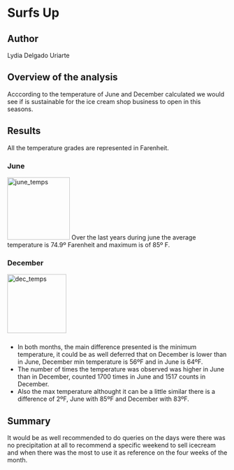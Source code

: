 # Surfs Up

## Author
Lydia Delgado Uriarte

## Overview of the analysis
Acccording to the temperature of June and December calculated we would see if is sustainable for the ice cream shop business to open in this seasons.

## Results
All the temperature grades are represented in Farenheit.

### June
<img width="143" alt="june_temps" src="https://user-images.githubusercontent.com/71950779/158907823-c0aaea03-db51-492e-b0c7-f8eb8c34a57e.png">
Over the last years during june the average temperature is 74.9º Farenheit and maximum is of 85º F.

### December
<img width="135" alt="dec_temps" src="https://user-images.githubusercontent.com/71950779/158907832-30ced648-e7b6-4f9d-8d95-17ddc874ce86.png">

### 
  - In both months, the main difference presented is the minimum temperature, it could be as well deferred that on December is lower than in June, December min temperature is 56ºF and in June is 64ºF.
  - The number of times the temperature was observed was higher in June than in December, counted 1700 times in June and 1517 counts in December.
  - Also the max temperature althought it can be a little similar there is a difference of 2ºF, June with 85ºF and December with 83ºF.
  

## Summary
It would be as well recommended to do queries on the days were there was no precipitation at all to recommend a specific weekend to sell icecream and when there was the most to use it as reference on the four weeks of the month. 

